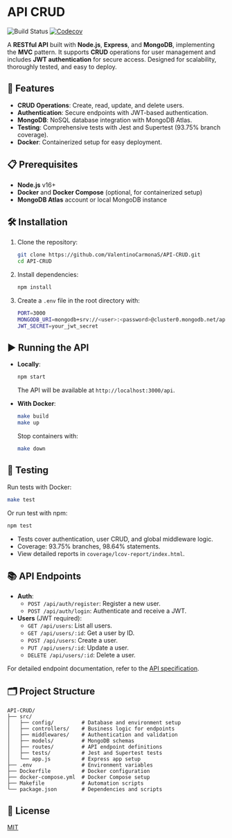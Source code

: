 # API CRUD

![Build Status](https://github.com/ValentinoCarmonaS/API-CRUD/actions/workflows/ci.yml/badge.svg)
[![Codecov](https://codecov.io/gh/ValentinoCarmonaS/API-CRUD/branch/main/graph/badge.svg)](https://codecov.io/gh/ValentinoCarmonaS/API-CRUD)

A **RESTful API** built with **Node.js**, **Express**, and **MongoDB**,
implementing the **MVC** pattern. It supports **CRUD** operations for user
management and includes **JWT authentication** for secure access. Designed for
scalability, thoroughly tested, and easy to deploy.

## 🚀 Features

- **CRUD Operations**: Create, read, update, and delete users.
- **Authentication**: Secure endpoints with JWT-based authentication.
- **MongoDB**: NoSQL database integration with MongoDB Atlas.
- **Testing**: Comprehensive tests with Jest and Supertest (93.75% branch
  coverage).
- **Docker**: Containerized setup for easy deployment.

## 📋 Prerequisites

- **Node.js** v16+
- **Docker** and **Docker Compose** (optional, for containerized setup)
- **MongoDB Atlas** account or local MongoDB instance

## 🛠️ Installation

1. Clone the repository:

      ```bash
      git clone https://github.com/ValentinoCarmonaS/API-CRUD.git
      cd API-CRUD
      ```

2. Install dependencies:

      ```bash
      npm install
      ```

3. Create a `.env` file in the root directory with:
      ```bash
      PORT=3000
      MONGODB_URI=mongodb+srv://<user>:<password>@cluster0.mongodb.net/api-crud?retryWrites=true&w=majority
      JWT_SECRET=your_jwt_secret
      ```

## ▶️ Running the API

- **Locally**:

     ```bash
     npm start
     ```

     The API will be available at `http://localhost:3000/api`.

- **With Docker**:
     ```bash
     make build
     make up
     ```
     Stop containers with:
     ```bash
     make down
     ```

## 🧪 Testing

Run tests with Docker:

```bash
make test
```

Or run test with npm:

```bash
npm test
```

- Tests cover authentication, user CRUD, and global middleware logic.
- Coverage: 93.75% branches, 98.64% statements.
- View detailed reports in `coverage/lcov-report/index.html`.

## 📚 API Endpoints

- **Auth**:
     - `POST /api/auth/register`: Register a new user.
     - `POST /api/auth/login`: Authenticate and receive a JWT.
- **Users** (JWT required):
     - `GET /api/users`: List all users.
     - `GET /api/users/:id`: Get a user by ID.
     - `POST /api/users`: Create a user.
     - `PUT /api/users/:id`: Update a user.
     - `DELETE /api/users/:id`: Delete a user.

For detailed endpoint documentation, refer to the
[API specification](docs/api-spec.md).

## 🗂️ Project Structure

```
API-CRUD/
├── src/
│   ├── config/         # Database and environment setup
│   ├── controllers/    # Business logic for endpoints
│   ├── middlewares/    # Authentication and validation
│   ├── models/         # MongoDB schemas
│   ├── routes/         # API endpoint definitions
│   ├── tests/          # Jest and Supertest tests
│   └── app.js          # Express app setup
├── .env                # Environment variables
├── Dockerfile          # Docker configuration
├── docker-compose.yml  # Docker Compose setup
├── Makefile            # Automation scripts
└── package.json        # Dependencies and scripts
```

## 📜 License

[MIT](LICENSE)
